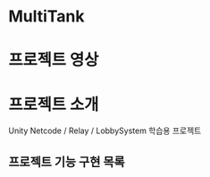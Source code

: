# MultiTank
 
# 프로젝트 영상



# 프로젝트 소개
Unity Netcode / Relay / LobbySystem  학습용 프로젝트


## 프로젝트 기능 구현 목록

